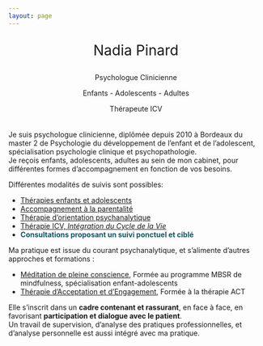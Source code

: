 ```yaml
---
layout: page
---
```

<div class="" style="text-align: center;margin-bottom: 20px">
    <p class="mb-0 font-weight" style="font-size:200%">Nadia Pinard</p>
    <p class="mb-0">Psychologue Clinicienne</p>
    <p class="mb-0">Enfants - Adolescents - Adultes</p>
    <p class="mb-0">Thérapeute ICV</p>
</div>
<div class="container-img" id="at-header">
  <img class="image" id="main-img" src="" />
</div>

<div  class="container-article">
<p>
Je suis psychologue clinicienne, diplômée depuis 2010 à Bordeaux du master 2 de Psychologie du développement de l’enfant et de l’adolescent, spécialisation psychologie clinique et psychopathologie.<br />
Je reçois enfants, adolescents, adultes au sein de mon cabinet, pour différentes formes d’accompagnement en fonction de vos besoins.
</p>
<p>
Différentes modalités de suivis sont possibles:
</p>
<ul>
  <li><a href="/enfantouadolescent">Thérapies enfants et adolescents</a></li>
  <li><a href="/parentalite">Accompagnement à la parentalité</a></li>
  <li><a href="/psychotherapie">Thérapie d’orientation psychanalytique</a></li>
  <li><a href="/icv">Thérapie ICV, <i>Intégration du Cycle de la Vie</i></a></li>
  <li><span style="color:#145561;font-weight: bold;">Consultations proposant un suivi ponctuel et ciblé</span></li>
</ul>
<p>
Ma pratique est issue du courant psychanalytique, et s’alimente d’autres approches et formations :
</p>
<ul>
  <li><a href="/mbsr">Méditation de pleine conscience</a>, Formée au programme MBSR de mindfulness, spécialisation enfant-adolescents</li>
  <li><a href="/act">Thérapie d’Acceptation et d’Engagement</a>, Formée à la thérapie ACT</li>
</ul>
<p>
Elle s’inscrit dans un <b>cadre contenant et rassurant</b>, en face à face, en favorisant <b>participation et
dialogue avec le patient</b>.<br />
Un travail de supervision, d’analyse des pratiques professionnelles, et d’analyse personnelle est aussi
intégré avec ma pratique.
</p>

</div>
